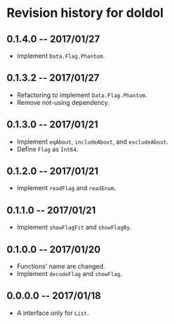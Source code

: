 # Revision history for doldol

## 0.1.4.0  -- 2017/01/27

* Implement `Data.Flag.Phantom`.

## 0.1.3.2  -- 2017/01/27

* Refactoring to implement `Data.Flag.Phantom`.
* Remove not-using dependency.

## 0.1.3.0  -- 2017/01/21

* Implement `eqAbout`, `includeAbout`, and `excludeAbout`.
* Define `Flag` as `Int64`.

## 0.1.2.0  -- 2017/01/21

* Implement `readFlag` and `readEnum`.

## 0.1.1.0  -- 2017/01/21

* Implement `showFlagFit` and `showFlagBy`.

## 0.1.0.0  -- 2017/01/20

* Functions' name are changed.
* Implement `decodeFlag` and `showFlag`.

## 0.0.0.0  -- 2017/01/18

* A interface only for `List`.
